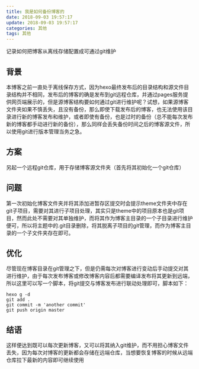 ```yaml
---
title: 我是如何备份博客的
date: 2018-09-03 19:57:17
update: 2018-09-03 19:57:17
categories: 其他
tags: 其他
---
```


记录如何把博客从离线存储配置成可通过git维护

<!--more-->

## 背景

本博客之前一直处于离线保存方式，因为hexo最终发布后的目录结构和源文件目录结构并不相同，发布后的博客的确是发布到git远程仓库，并通过pages服务提供网页端展示的，但是源博客结构要如何通过git进行维护呢？试想，如果源博客文件夹如果不慎丢失，且没有备份，那么即使下载发布后的博客，也无法使用该目录进行新的博客发布和维护，或者即使有备份，也是过时的备份（总不能每次发布新的博客都手动进行新的备份），那么同样会丢失备份时间之后的博客源文件，所以使用git进行版本管理当务之急。

## 方案

另起一个远程git仓库，用于存储博客源文件夹（首先将其初始化一个git仓库）

## 问题

第一次初始化博客文件夹并将其添加进暂存区提交时会提示theme文件夹中存在git子项目，需要对其进行子项目处理，其实只是theme中的项目原本也是git项目，然而此处不需要对其单独维护，而将其作为博客主目录的一个子目录进行维护便可，所以将主题中的.git目录删除，将其脱离子项目的git管理，而作为博客主目录的一个子文件夹存在即可。

## 优化

尽管现在博客目录在git管理之下，但是仍需每次对博客进行变动后手动提交对其进行维护，由于每次发布博客或修改博客内容后都需要编译发布将其更新到远端，所以这里可以写一个脚本，将git提交与博客发布进行联动处理即可，脚本如下：

```
hexo g -d
git add .
git commit -m 'another commit'
git push origin master
```

## 结语

这样便达到既可以每次更新博客，又可以将其纳入git维护，而不用担心博客文件丢失，因为每次对博客的更新都会存储在远端仓库，当想要恢复博客的时候从远端仓库拉下最新的内容即可继续使用